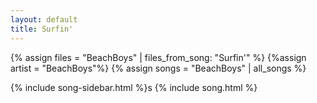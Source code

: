 ```yaml
---
layout: default
title: Surfin'
---
```


{% assign files = "BeachBoys" | files_from_song: "Surfin'" %}
{%assign artist = "BeachBoys"%}
{% assign songs = "BeachBoys" | all_songs %}

{% include song-sidebar.html %}s
{% include song.html %}
